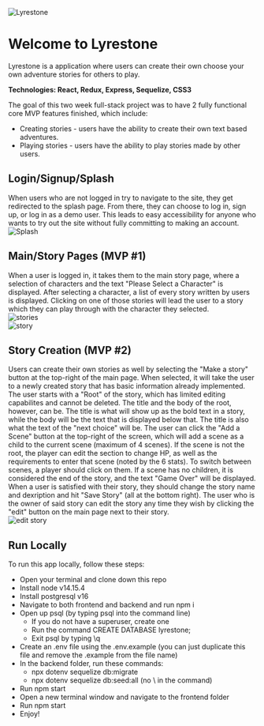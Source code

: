 ![Lyrestone](https://i.imgur.com/KwAHlFF.png)

# Welcome to Lyrestone

Lyrestone is a application where users can create their own choose your own adventure stories for others to play.

**Technologies: React, Redux, Express, Sequelize, CSS3**

The goal of this two week full-stack project was to have 2 fully functional core MVP features finished, which include:
- Creating stories - users have the ability to create their own text based adventures.
- Playing stories - users have the ability to play stories made by other users.

## Login/Signup/Splash
When users who are not logged in try to navigate to the site, they get redirected to the splash page. From there, they can choose to log in, sign up, or log in as a demo user. This leads to easy accessibility for anyone who wants to try out the site without fully committing to making an account.<br />
![Splash](https://i.imgur.com/ylnFRwp.gif)

## Main/Story Pages (MVP #1)
When a user is logged in, it takes them to the main story page, where a selection of characters and the text "Please Select a Character" is displayed. After selecting a character, a list of every story written by users is displayed. Clicking on one of those stories will lead the user to a story which they can play through with the character they selected.<br />
![stories](https://user-images.githubusercontent.com/58833052/121404689-2dd9f400-c92a-11eb-98a5-ee14e0114293.png) <br />
![story](https://user-images.githubusercontent.com/58833052/121404671-29add680-c92a-11eb-8df7-f15837425544.png)

## Story Creation (MVP #2)
Users can create their own stories as well by selecting the "Make a story" button at the top-right of the main page. When selected, it will take the user to a newly created story that has basic information already implemented. The user starts with a "Root" of the story, which has limited editing capabilites and cannot be deleted. The title and the body of the root, however, can be. The title is what will show up as the bold text in a story, while the body will be the text that is displayed below that. The title is also what the text of the "next choice" will be. The user can click the "Add a Scene" button at the top-right of the screen, which will add a scene as a child to the current scene (maximum of 4 scenes). If the scene is not the root, the player can edit the section to change HP, as well as the requirements to enter that scene (noted by the 6 stats). To switch between scenes, a player should click on them. If a scene has no children, it is considered the end of the story, and the text "Game Over" will be displayed. When a user is satisfied with their story, they should change the story name and dexription and hit "Save Story" (all at the bottom right). The user who is the owner of said story can edit the story any time they wish by clicking the "edit" button on the main page next to their story. <br />
![edit story](https://user-images.githubusercontent.com/58833052/121407261-1e0fdf00-c92d-11eb-9b07-f9d70613427d.png)

## Run Locally
To run this app locally, follow these steps:
- Open your terminal and clone down this repo
- Install node v14.15.4
- Install postgresql v16
- Navigate to both frontend and backend and run npm i
- Open up psql (by typing psql into the command line)
  - If you do not have a superuser, create one
  - Run the command CREATE DATABASE lyrestone;
  - Exit psql by typing \q
- Create an .env file using the .env.example (you can just duplicate this file and remove the .example from the file name)
- In the backend folder, run these commands:
  - npx dotenv sequelize db:migrate
  - npx dotenv sequelize db\:seed:all (no \ in the command)
- Run npm start
- Open a new terminal window and navigate to the frontend folder
- Run npm start
- Enjoy!

